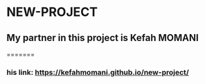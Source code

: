 # NEW-PROJECT
## My partner in this project is Kefah MOMANI


=======
### his link: https://kefahmomani.github.io/new-project/

